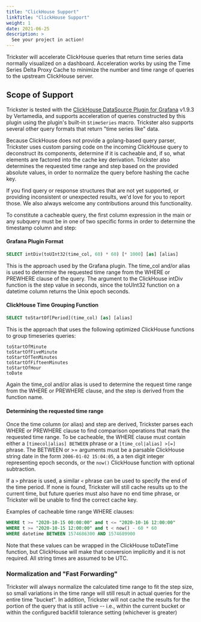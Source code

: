 ```yaml
---
title: "ClickHouse Support"
linkTitle: "ClickHouse Support"
weight: 1
date: 2021-06-25
description: >
  See your project in action!
---
```


Trickster will accelerate ClickHouse queries that return time series data normally visualized on a dashboard. Acceleration works by using the Time Series Delta Proxy Cache to minimize the number and time range of queries to the upstream ClickHouse server.

## Scope of Support

Trickster is tested with the [ClickHouse DataSource Plugin for Grafana](https://grafana.com/grafana/plugins/vertamedia-clickhouse-datasource) v1.9.3 by Vertamedia, and supports acceleration of queries constructed by this plugin using the plugin's built-in `$timeSeries` macro.  Trickster also supports several other query formats that return "time series like" data.

Because ClickHouse does not provide a golang-based query parser, Trickster uses custom parsing code on the incoming ClickHouse query to deconstruct its components, determine if it is cacheable and, if so, what elements are factored into the cache key derivation. Trickster also determines the requested time range and step based on the provided absolute values, in order to normalize the query before hashing the cache key.

If you find query or response structures that are not yet supported, or providing inconsistent or unexpected results, we'd love for you to report those. We also always welcome any contributions around this functionality.

To constitute a cacheable query, the first column expression in the main or any subquery must be in one of two specific forms in order to determine the timestamp column and step:

#### Grafana Plugin Format 
```sql
SELECT intDiv(toUInt32(time_col, 60) * 60) [* 1000] [as] [alias]
```
This is the approach used by the Grafana plugin.  The time_col and/or alias is used to determine the requested time range from the WHERE or PREWHERE clause of the query.  The argument to the ClickHouse intDiv function is the step value in seconds, since the toUInt32 function on a datetime column returns the Unix epoch seconds.

#### ClickHouse Time Grouping Function
```sql
SELECT toStartOf[Period](time_col) [as] [alias]
```
This is the approach that uses the following optimized ClickHouse functions to group timeseries queries:
```
toStartOfMinute
toStartOfFiveMinute
toStartOfTenMinutes
toStartOfFifteenMinutes
toStartOfHour
toDate
```
Again the time_col and/or alias is used to determine the request time range from the WHERE or PREWHERE clause, and the step is derived from the function name.

#### Determining the requested time range

Once the time column (or alias) and step are derived, Trickster parses each WHERE or PREWHERE clause to find comparison operations 
that mark the requested time range.  To be cacheable, the WHERE clause must contain either a `[timecol|alias] BETWEEN` phrase or 
a `[time_col|alias] >[=]` phrase.  The BETWEEN or >= arguments must be a parsable ClickHouse string date in the form `2006-01-02 15:04:05`, a
a ten digit integer representing epoch seconds, or the `now()` ClickHouse function with optional subtraction.

If a `>` phrase is used, a similar `<` phrase can be used to specify the end of the time period.  If none is found, Trickster will still cache results up to
the current time, but future queries must also have no end time phrase, or Trickster will be unable to find the correct cache key.

Examples of cacheable time range WHERE clauses:
```sql
WHERE t >= "2020-10-15 00:00:00" and t <= "2020-10-16 12:00:00"
WHERE t >= "2020-10-15 12:00:00" and t < now() - 60 * 60
WHERE datetime BETWEEN 1574686300 AND 1574689900
```

Note that these values can be wrapped in the ClickHouse toDateTime function, but ClickHouse will make that conversion implicitly and it is not required.   All string times are assumed to be UTC.

### Normalization and "Fast Forwarding"

Trickster will always normalize the calculated time range to fit the step size, so small variations in the time range will still result in actual queries for
the entire time "bucket".  In addition, Trickster will not cache the results for the portion of the query that is still active -- i.e., within the current bucket
or within the configured backfill tolerance setting (whichever is greater) 
